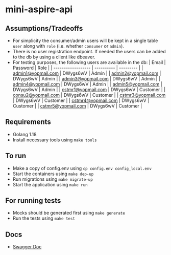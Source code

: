 # mini-aspire-api

## Assumptions/Tradeoffs
- For simplicity the consumer/admin users will be kept in a single table `user` along with `role` (i.e. whether `consumer` or `admin`).
- There is no user registration endpoint. If needed the users can be added to the db by using a client like dbeaver.
- For testing purposes, the following users are available in the db:
    | Email              | Password   | Role      |
    | ------------------ | ---------- | --------- |
    | admin1@yopmail.com | DWygs6wV   | Admin     |
    | admin2@yopmail.com | DWygs6wV   | Admin     |
    | admin3@yopmail.com | DWygs6wV   | Admin     |
    | admin4@yopmail.com | DWygs6wV   | Admin     |
    | admin5@yopmail.com | DWygs6wV   | Admin     |
    | cstmr1@yopmail.com | DWygs6wV   | Customer  |
    | consu2@yopmail.com | DWygs6wV   | Customer  |
    | cstmr3@yopmail.com | DWygs6wV   | Customer  |
    | cstmr4@yopmail.com | DWygs6wV   | Customer  |
    | cstmr5@yopmail.com | DWygs6wV   | Customer  |

## Requirements
- Golang 1.18
- Install necessary tools using `make tools`
## To run
 - Make a copy of config.env using `cp config.env config_local.env`
 - Start the containers using `make dep-up`
 - Run migrations using `make migrate-up`
 - Start the application using `make run`

## For running tests
- Mocks should be generated first using `make generate`
- Run the tests using `make test`

## Docs
- [Swagger Doc](localhost:8080/docs)